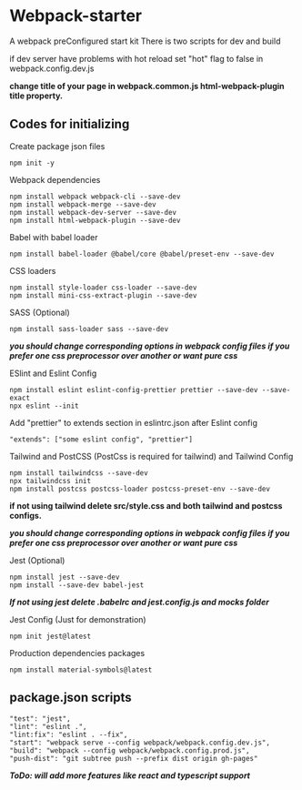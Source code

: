 # Webpack-starter

A webpack preConfigured start kit
There is two scripts for dev and build

if dev server have problems with hot reload
set "hot" flag to false in webpack.config.dev.js

**change title of your page in webpack.common.js html-webpack-plugin title property.**

## Codes for initializing
Create package json files
```
npm init -y
```
Webpack dependencies
```
npm install webpack webpack-cli --save-dev
npm install webpack-merge --save-dev
npm install webpack-dev-server --save-dev
npm install html-webpack-plugin --save-dev
```
Babel with babel loader
```
npm install babel-loader @babel/core @babel/preset-env --save-dev
```
CSS loaders
```
npm install style-loader css-loader --save-dev
npm install mini-css-extract-plugin --save-dev
```
SASS (Optional)
```
npm install sass-loader sass --save-dev
```
***you should change corresponding options in webpack config files if you prefer one css preprocessor over another or want pure css***

ESlint and Eslint Config
```
npm install eslint eslint-config-prettier prettier --save-dev --save-exact
npx eslint --init
```
Add "prettier" to extends section in eslintrc.json after Eslint config
```
"extends": ["some eslint config", "prettier"]
```

Tailwind and PostCSS (PostCss is required for tailwind) and Tailwind Config
```
npm install tailwindcss --save-dev
npx tailwindcss init
npm install postcss postcss-loader postcss-preset-env --save-dev
```
**if not using tailwind delete src/style.css and both tailwind and postcss configs.**

***you should change corresponding options in webpack config files if you prefer one css preprocessor over another or want pure css***

Jest (Optional)
```
npm install jest --save-dev
npm install --save-dev babel-jest
```
***If not using jest delete .babelrc and jest.config.js and mocks folder***

Jest Config (Just for demonstration)
```
npm init jest@latest
```

Production dependencies packages
```
npm install material-symbols@latest
```

## package.json scripts
```
"test": "jest",
"lint": "eslint .",
"lint:fix": "eslint . --fix",
"start": "webpack serve --config webpack/webpack.config.dev.js",
"build": "webpack --config webpack/webpack.config.prod.js",
"push-dist": "git subtree push --prefix dist origin gh-pages"
```

***ToDo: will add more features like react and typescript support***
